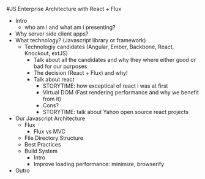 #JS Enterprise Architecture with React + Flux
- Intro
  - who am i and what am i presenting?
- Why server side client apps?
- What technology? (Javascript library or framework)
  - Technologiy candidates (Angular, Ember, Backbone, React, Knockout, extJS)
    - Talk about all the candidates and why they where either good or bad for our purposes
    - The decision (React + Flux) and why!
    - Talk about react
      - STORYTIME: how exceptical of react i was at first
      - Virtual DOM (Fast rendering performance and why we benefit from it)
      - Cons?
      - STORYTIME: talk about Yahoo open source react projects
- Our Javascript Architecture
  - Flux
    - Flux vs MVC
  - File Directory Structure
  - Best Practices
  - Build System
    - Intro
    - Improve loading performance: minimize, browserify
- Outro
